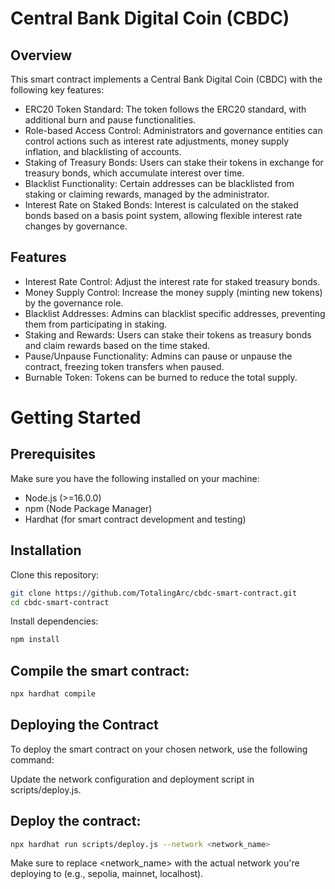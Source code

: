 # Central Bank Digital Coin (CBDC)

## Overview
This smart contract implements a Central Bank Digital Coin (CBDC) with the following key features:

- ERC20 Token Standard: The token follows the ERC20 standard, with additional burn and pause functionalities.
- Role-based Access Control: Administrators and governance entities can control actions such as interest rate adjustments, money supply inflation, and blacklisting of accounts.
- Staking of Treasury Bonds: Users can stake their tokens in exchange for treasury bonds, which accumulate interest over time.
- Blacklist Functionality: Certain addresses can be blacklisted from staking or claiming rewards, managed by the administrator.
- Interest Rate on Staked Bonds: Interest is calculated on the staked bonds based on a basis point system, allowing flexible interest rate changes by governance.

## Features
- Interest Rate Control: Adjust the interest rate for staked treasury bonds.
- Money Supply Control: Increase the money supply (minting new tokens) by the governance role.
- Blacklist Addresses: Admins can blacklist specific addresses, preventing them from participating in staking.
- Staking and Rewards: Users can stake their tokens as treasury bonds and claim rewards based on the time staked.
- Pause/Unpause Functionality: Admins can pause or unpause the contract, freezing token transfers when paused.
- Burnable Token: Tokens can be burned to reduce the total supply.


# Getting Started
## Prerequisites
Make sure you have the following installed on your machine:

- Node.js (>=16.0.0)
- npm (Node Package Manager)
- Hardhat (for smart contract development and testing)

## Installation
Clone this repository:

```bash
git clone https://github.com/TotalingArc/cbdc-smart-contract.git
cd cbdc-smart-contract
```

Install dependencies:

```bash
npm install
```
## Compile the smart contract:

``` bash
npx hardhat compile
```
## Deploying the Contract
To deploy the smart contract on your chosen network, use the following command:

Update the network configuration and deployment script in scripts/deploy.js.

## Deploy the contract:

```bash
npx hardhat run scripts/deploy.js --network <network_name>
```

Make sure to replace <network_name> with the actual network you're deploying to (e.g., sepolia, mainnet, localhost).
